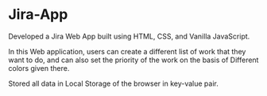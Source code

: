 # Jira-App

Developed a Jira Web App built using HTML, CSS, and Vanilla JavaScript. 

In this Web application, users can create a different list of work that they want to do, and can also set the priority of the work on the basis of Different colors given there. 

Stored all data in Local Storage of the browser in key-value pair.


